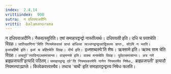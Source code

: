 ```yaml
---
index:  2.4.14
vrittiindex:  908
sutra:  न दधिपयाअदीनि
vritti:  balamanorama 
---
```


न दधिपयाअदीनि। नैकवत्स्युरिति। एषां समाहारद्वन्द्वो नास्तीत्यर्थः। दधिपयसी इति। दधि च पयश्चेति विग्रहः। `जातिरप्राणिना'मिति नित्यमेकवत्त्वं प्राप्तं बाधित्वा व्यञ्जनद्वन्द्वात्वाद्विकल्पः प्राप्तः, सोऽपि न भवति। इध्माबर्हिषी इति। इध्मं च बर्हिश्चेति विग्रहः। दीर्घ इति। `इध्मशब्दस्ये'ति शेषः। ऋक्सामे इति। ऋक्च साम चेति विग्रहः। `अचतुरे'त्यादिनाऽच्समासान्तः। वाङ्मनसे इति। वाक्च मनश्चेति विग्रहः। पूर्ववत्समासान्तः। अत्र गणे `ब्राहृप्रजापती'इत्यादि पठितम्। `समाहारद्वन्द्व एवे'ति नियमप्रकरमेपि नानेन नियमस्यैव निषेधः, `ब्राहृप्रजापती' इत्यादौ नियमस्याऽप्राप्तेः। किंत्वेकवत्त्वस्यैव। तथाच `चार्थे' इति समाहारद्वन्द्वस्य निषेधः फलति। 

